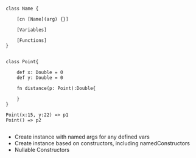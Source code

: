 ```

class Name {

    [cn [Name](arg) {}]

    [Variables]

    [Functions]
}

```

```

class Point{

    def x: Double = 0
    def y: Double = 0

    fn distance(p: Point):Double{
        
    }
}

Point(x:15, y:22) => p1
Point() => p2


```

* Create instance with named args for any defined vars
* Create instance based on constructors, including namedConstructors
* Nullable Constructors